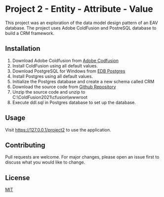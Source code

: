 # Project 2 - Entity - Attribute - Value

This project was an exploration of the data model design pattern of an EAV database.  The project uses Adobe ColdFusion and PostreSQL database to build a CRM framework.

## Installation

1. Download Adobe Coldfusion from [Adobe Codfusion](https://helpx.adobe.com/coldfusion/kb/coldfusion-downloads.html#cf2021_server_installers)
2. Install ColdFusion using all default values. 
3. Download PostgreSQL for Windows from [EDB Postgres](https://www.postgresql.org/download/windows/)
4. Install Postgres using all default values. 
5. Initialize the Postgres database and create a new schema called CRM
6. Download the source code from [Github Repository](https://github.com/wagstaff-umsl/project2)
7. Unzip the source code and unzip to C:\ColdFusion2021\cfusion\wwwroot 
8. Execute ddl.sql in Postgres database to set up the database.


## Usage

Visit https://127.0.0.1/project2 to use the application. 

## Contributing
Pull requests are welcome. For major changes, please open an issue first to discuss what you would like to change.


## License
[MIT](https://choosealicense.com/licenses/mit/)
